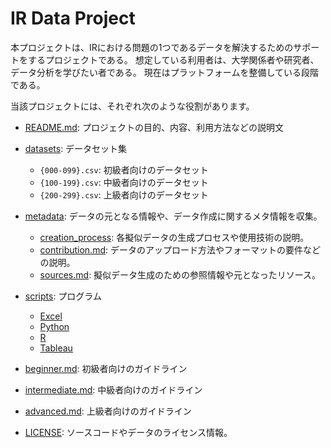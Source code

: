 # IR Data Project

本プロジェクトは、IRにおける問題の1つであるデータを解決するためのサポートをするプロジェクトである。
想定している利用者は、大学関係者や研究者、データ分析を学びたい者である。
現在はプラットフォームを整備している段階である。

当該プロジェクトには、それぞれ次のような役割があります。

- [README.md](README.md): プロジェクトの目的、内容、利用方法などの説明文

- [datasets](/datasets): データセット集
  - `{000-099}.csv`: 初級者向けのデータセット
  - `{100-199}.csv`: 中級者向けのデータセット
  - `{200-299}.csv`: 上級者向けのデータセット

- [metadata](/metadata): データの元となる情報や、データ作成に関するメタ情報を収集。
  - [creation_process](/creation_process): 各擬似データの生成プロセスや使用技術の説明。
  - [contribution.md](/contribution.md): データのアップロード方法やフォーマットの要件などの説明。
  - [sources.md](/sources.md): 擬似データ生成のための参照情報や元となったリソース。

- [scripts](/scripts): プログラム
  - [Excel](/scripts/Excel)
  - [Python](/scripts/Python)
  - [R](/scripts/R)
  - [Tableau](/scripts/Tableau)

- [beginner.md](/beginner.md): 初級者向けのガイドライン
- [intermediate.md](/intermediate.md): 中級者向けのガイドライン
- [advanced.md](/advanced.md): 上級者向けのガイドライン

- [LICENSE](/LICENSE): ソースコードやデータのライセンス情報。
